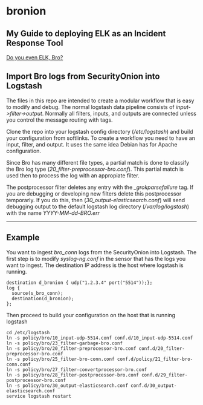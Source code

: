 # bronion
## My Guide to deploying ELK as an Incident Response Tool
[Do you even ELK, Bro?](https://docs.google.com/document/d/1LM6Fy-yDajvuwMEw9yavU37nrEliXtjsdo0rGBUTjAo/pub)

## Import Bro logs from SecurityOnion into Logstash

The files in this repo are intended to create a modular workflow that is easy to modify and debug.  The normal logstash data pipeline consists of *input->filter->output*. Normally all filters, inputs, and outputs  are connected unless you control the message routing with tags.

Clone the repo into your logstash config directory (*/etc/logstash*) and build your configuration from softlinks. To create a workflow you need to have an input, filter, and output. It uses the same idea Debian has for Apache configuration.

Since Bro has many different file types, a partial match is done to classify the Bro log type (*20_filter-preprocessor-bro.conf*). This partial match is used then to process the log with an appropiate filter.

The postprocessor filter deletes any entry with the *_grokparsefailure* tag.  If you are debugging or developing new filters delete this postprocessor temporarly.  If you do this, then (*30_output-elasticsearch.conf*) will send debugging output to the default logstash log directory (*/var/log/logstash*) with the name *YYYY-MM-dd-BRO.err*

---

## Example

You want to ingest *bro_conn* logs from the SecurityOnion into Logstash. The first step is to modify *syslog-ng.conf*
in the sensor that has the logs you want to ingest. The destination IP address is the host where logstash is running.

```
destination d_bronion { udp("1.2.3.4" port("5514"));};
log {
  source(s_bro_conn);
  destination(d_bronion);
};
```

Then proceed to build your configuration on the host that is running logstash

```shell
cd /etc/logstash
ln -s policy/bro/10_input-udp-5514.conf conf.d/10_input-udp-5514.conf
ln -s policy/bro/23_filter-garbage-bro.conf
ln -s policy/bro/20_filter-preprocessor-bro.conf conf.d/20_filter-preprocessor-bro.conf
ln -s policy/bro/25_filter-bro-conn.conf conf.d/policy/21_filter-bro-conn.conf
ln -s policy/bro/27_filter-convertprocessor-bro.conf
ln -s policy/bro/28_filter-postprocessor-bro.conf conf.d/29_filter-postprocessor-bro.conf
ln -s policy/bro/30_output-elasticsearch.conf conf.d/30_output-elasticsearch.conf
service logstash restart
```

